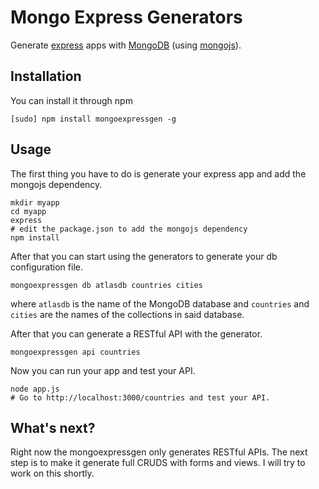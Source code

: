 # Mongo Express Generators

Generate [express](http://expressjs.com/) apps with [MongoDB](http://www.mongodb.org/) (using [mongojs](http://github.com/gett/mongojs)).

## Installation

You can install it through npm

```
[sudo] npm install mongoexpressgen -g
```

## Usage

The first thing you have to do is generate your express app and add the mongojs dependency.

```
mkdir myapp
cd myapp
express
# edit the package.json to add the mongojs dependency
npm install
```

After that you can start using the generators to generate your db configuration file.

```
mongoexpressgen db atlasdb countries cities
```

where `atlasdb` is the name of the MongoDB database and `countries` and `cities` are the names of the collections in said database.

After that you can generate a RESTful API with the generator.

```
mongoexpressgen api countries
```

Now you can run your app and test your API.

```
node app.js
# Go to http://localhost:3000/countries and test your API.
```

## What's next?

Right now the mongoexpressgen only generates RESTful APIs. The next step is to make it generate full CRUDS with forms and views. I will try to work on this shortly.
